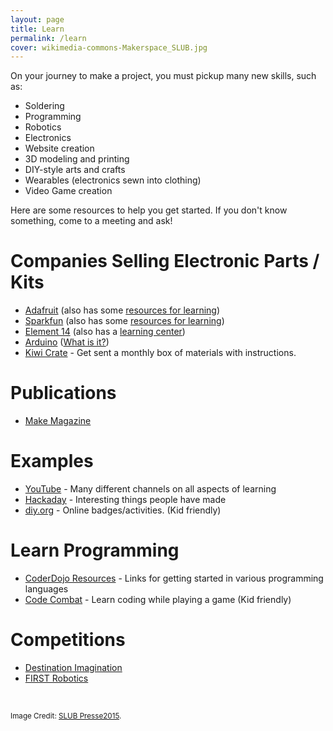 ```yaml
---
layout: page
title: Learn
permalink: /learn
cover: wikimedia-commons-Makerspace_SLUB.jpg
---
```


On your journey to make a project, you must pickup many new skills, such as:

* Soldering
* Programming
* Robotics
* Electronics
* Website creation
* 3D modeling and printing
* DIY-style arts and crafts
* Wearables (electronics sewn into clothing)
* Video Game creation

Here are some resources to help you get started. If you don't know something, come to a meeting and ask!

# Companies Selling Electronic Parts / Kits

* [Adafruit](https://www.adafruit.com/) (also has some [resources for learning](https://learn.adafruit.com/))
* [Sparkfun](https://www.sparkfun.com/) (also has some [resources for learning](https://learn.sparkfun.com/))
* [Element 14](https://www.element14.com/community/welcome) (also has a [learning center](https://www.element14.com/community/community/learning-center?ICID=menubar_resources_learningcenter))
* [Arduino](https://www.arduino.cc/) ([What is it?](https://www.youtube.com/watch?v=5F054MNB1QI))
* [Kiwi Crate](http://www.kiwicrate.com/) - Get sent a monthly box of materials with instructions.

# Publications

* [Make Magazine](https://makezine.com/)

# Examples

* [YouTube](https://youtube.com/) - Many different channels on all aspects of learning
* [Hackaday](http://hackaday.com/) - Interesting things people have made
* [diy.org](https://diy.org/) - Online badges/activities. (Kid friendly)

# Learn Programming

* [CoderDojo Resources](https://coderdojo.com/resources/) - Links for getting started in various programming languages
* [Code Combat](https://codecombat.com/) - Learn coding while playing a game (Kid friendly)

# Competitions

* [Destination Imagination](https://www.destinationimagination.org/)
* [FIRST Robotics](http://www.firstinspires.org/)


&nbsp;


<small>Image Credit: <a href="https://commons.wikimedia.org/wiki/File:Makerspace_SLUB.jpg">SLUB Presse2015</a>.</small>
